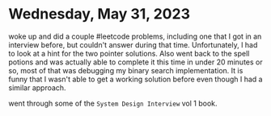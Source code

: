 # Wednesday, May 31, 2023

woke up and did a couple #leetcode problems, including one that I got in an interview before, but couldn't answer during that time. Unfortunately, I had to look at a hint for the two pointer solutions. Also went back to the spell potions and was actually able to complete it this time in under 20 minutes or so, most of that was debugging my binary search implementation. It is funny that I wasn't able to get a working solution before even though I had a similar approach.

went through some of the `System Design Interview` vol 1 book.